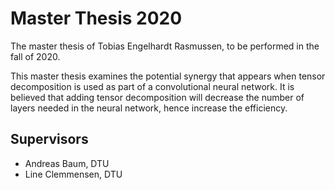 # Master Thesis 2020
The master thesis of Tobias Engelhardt Rasmussen, to be performed in the fall of 2020.

This master thesis examines the potential synergy that appears when tensor decomposition is used as part of a convolutional neural network. It is believed that adding tensor decomposition will decrease the number of layers needed in the neural network, hence increase the efficiency.

## Supervisors
- Andreas Baum, DTU
- Line Clemmensen, DTU